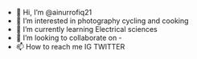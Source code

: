 - 👋 Hi, I’m @ainurrofiq21
- 👀 I’m interested in photography cycling and cooking
- 🌱 I’m currently learning Electrical sciences
- 💞️ I’m looking to collaborate on -
- 📫 How to reach me IG TWITTER

<!---
ainurrofiq21/ainurrofiq21 is a ✨ special ✨ repository because its `README.md` (this file) appears on your GitHub profile.
You can click the Preview link to take a look at your changes.
--->
